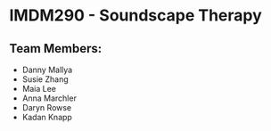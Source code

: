 # IMDM290 - Soundscape Therapy

## Team Members: 
- Danny Mallya
- Susie Zhang
- Maia Lee
- Anna Marchler
- Daryn Rowse
- Kadan Knapp
